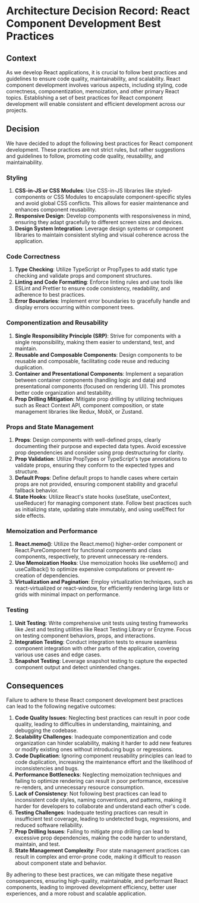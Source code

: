 # Architecture Decision Record: React Component Development Best Practices

## Context

As we develop React applications, it is crucial to follow best practices and guidelines to ensure code quality, maintainability, and scalability. React component development involves various aspects, including styling, code correctness, componentization, memoization, and other primary React topics. Establishing a set of best practices for React component development will enable consistent and efficient development across our projects.

## Decision

We have decided to adopt the following best practices for React component development. These practices are not strict rules, but rather suggestions and guidelines to follow, promoting code quality, reusability, and maintainability.

### Styling

1. **CSS-in-JS or CSS Modules**: Use CSS-in-JS libraries like styled-components or CSS Modules to encapsulate component-specific styles and avoid global CSS conflicts. This allows for easier maintenance and enhances component reusability.
2. **Responsive Design**: Develop components with responsiveness in mind, ensuring they adapt gracefully to different screen sizes and devices.
3. **Design System Integration**: Leverage design systems or component libraries to maintain consistent styling and visual coherence across the application.

### Code Correctness

1. **Type Checking**: Utilize TypeScript or PropTypes to add static type checking and validate props and component structures.
2. **Linting and Code Formatting**: Enforce linting rules and use tools like ESLint and Prettier to ensure code consistency, readability, and adherence to best practices.
3. **Error Boundaries**: Implement error boundaries to gracefully handle and display errors occurring within component trees.

### Componentization and Reusability

1. **Single Responsibility Principle (SRP)**: Strive for components with a single responsibility, making them easier to understand, test, and maintain.
2. **Reusable and Composable Components**: Design components to be reusable and composable, facilitating code reuse and reducing duplication.
3. **Container and Presentational Components**: Implement a separation between container components (handling logic and data) and presentational components (focused on rendering UI). This promotes better code organization and testability.
4. **Prop Drilling Mitigation**: Mitigate prop drilling by utilizing techniques such as React Context API, component composition, or state management libraries like Redux, MobX, or Zustand.

### Props and State Management

1. **Props**: Design components with well-defined props, clearly documenting their purpose and expected data types. Avoid excessive prop dependencies and consider using prop destructuring for clarity.
2. **Prop Validation**: Utilize PropTypes or TypeScript's type annotations to validate props, ensuring they conform to the expected types and structure.
3. **Default Props**: Define default props to handle cases where certain props are not provided, ensuring component stability and graceful fallback behavior.
4. **State Hooks**: Utilize React's state hooks (useState, useContext, useReducer) for managing component state. Follow best practices such as initializing state, updating state immutably, and using useEffect for side effects.

### Memoization and Performance

1. **React.memo()**: Utilize the React.memo() higher-order component or React.PureComponent for functional components and class components, respectively, to prevent unnecessary re-renders.
2. **Use Memoization Hooks**: Use memoization hooks like useMemo() and useCallback() to optimize expensive computations or prevent re-creation of dependencies.
3. **Virtualization and Pagination**: Employ virtualization techniques, such as react-virtualized or react-window, for efficiently rendering large lists or grids with minimal impact on performance.

### Testing

1. **Unit Testing**: Write comprehensive unit tests using testing frameworks like Jest and testing utilities like React Testing Library or Enzyme. Focus on testing component behaviors, props, and interactions.
2. **Integration Testing**: Conduct integration tests to ensure seamless component integration with other parts of the application, covering various use cases and edge cases.
3. **Snapshot Testing**: Leverage snapshot testing to capture the expected component output and detect unintended changes.

## Consequences

Failure to adhere to these React component development best practices can lead to the following negative outcomes:

1. **Code Quality Issues**: Neglecting best practices can result in poor code quality, leading to difficulties in understanding, maintaining, and debugging the codebase.
2. **Scalability Challenges**: Inadequate componentization and code organization can hinder scalability, making it harder to add new features or modify existing ones without introducing bugs or regressions.
3. **Code Duplication**: Ignoring component reusability principles can lead to code duplication, increasing the maintenance effort and the likelihood of inconsistencies and bugs.
4. **Performance Bottlenecks**: Neglecting memoization techniques and failing to optimize rendering can result in poor performance, excessive re-renders, and unnecessary resource consumption.
5. **Lack of Consistency**: Not following best practices can lead to inconsistent code styles, naming conventions, and patterns, making it harder for developers to collaborate and understand each other's code.
6. **Testing Challenges**: Inadequate testing practices can result in insufficient test coverage, leading to undetected bugs, regressions, and reduced software reliability.
7. **Prop Drilling Issues**: Failing to mitigate prop drilling can lead to excessive prop dependencies, making the code harder to understand, maintain, and test.
8. **State Management Complexity**: Poor state management practices can result in complex and error-prone code, making it difficult to reason about component state and behavior.

By adhering to these best practices, we can mitigate these negative consequences, ensuring high-quality, maintainable, and performant React components, leading to improved development efficiency, better user experiences, and a more robust and scalable application.
